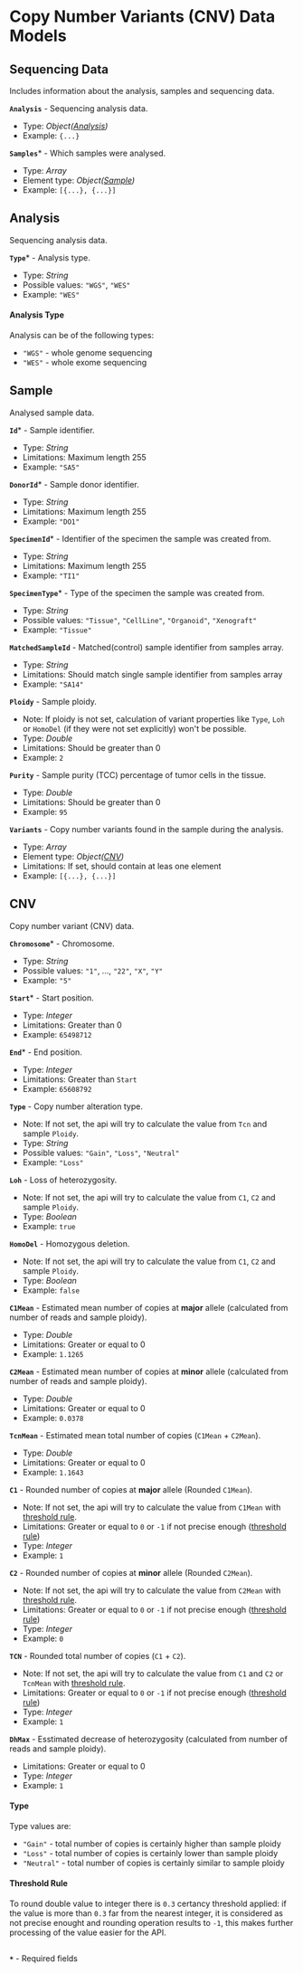 # Copy Number Variants (CNV) Data Models

## Sequencing Data
Includes information about the analysis, samples and sequencing data.

**`Analysis`** - Sequencing analysis data.
- Type: _Object([Analysis](https://github.com/dkfz-unite/unite-genome-feed/blob/main/Docs/api-models-cnv.md#analysis))_
- Example: `{...}`

**`Samples`*** - Which samples were analysed.
- Type: _Array_
- Element type: _Object([Sample](https://github.com/dkfz-unite/unite-genome-feed/blob/main/Docs/api-models-cnv.md#sample))_
- Example: `[{...}, {...}]`

## Analysis
Sequencing analysis data.

**`Type`*** - Analysis type.
- Type: _String_
- Possible values: `"WGS"`, `"WES"`
- Example: `"WES"`

#### Analysis Type
Analysis can be of the following types:
- `"WGS"` - whole genome sequencing
- `"WES"` - whole exome sequencing

## Sample
Analysed sample data.

**`Id`*** - Sample identifier.
- Type: _String_
- Limitations: Maximum length 255
- Example: `"SA5"`

**`DonorId`*** - Sample donor identifier.
- Type: _String_
- Limitations: Maximum length 255
- Example: `"DO1"`

**`SpecimenId`*** - Identifier of the specimen the sample was created from.
- Type: _String_
- Limitations: Maximum length 255
- Example: `"TI1"`

**`SpecimenType`*** - Type of the specimen the sample was created from.
- Type: _String_
- Possible values: `"Tissue"`, `"CellLine"`, `"Organoid"`, `"Xenograft"`
- Example: `"Tissue"`

**`MatchedSampleId`** - Matched(control) sample identifier from samples array.
- Type: _String_
- Limitations: Should match single sample identifier from samples array
- Example: `"SA14"`

**`Ploidy`** - Sample ploidy.
- Note: If ploidy is not set, calculation of variant properties like `Type`, `Loh` or `HomoDel` (if they were not set explicitly) won't be possible.
- Type: _Double_
- Limitations: Should be greater than 0
- Example: `2`

**`Purity`** - Sample purity (TCC) percentage of tumor cells in the tissue.
- Type: _Double_
- Limitations: Should be greater than 0
- Example: `95`

**`Variants`** - Copy number variants found in the sample during the analysis.
- Type: _Array_
- Element type: _Object([CNV](https://github.com/dkfz-unite/unite-genome-feed/blob/main/Docs/api-models-cnv.md#cnv))_
- Limitations: If set, should contain at leas one element
- Example: `[{...}, {...}]`

## CNV
Copy number variant (CNV) data.

**`Chromosome`*** - Chromosome.
- Type: _String_
- Possible values: `"1"`, ..., `"22"`, `"X"`, `"Y"`
- Example: `"5"`

**`Start`*** - Start position.
- Type: _Integer_
- Limitations: Greater than 0
- Example: `65498712`

**`End`*** - End position.
- Type: _Integer_
- Limitations: Greater than `Start`
- Example: `65608792`

**`Type`** - Copy number alteration type.
- Note: If not set, the api will try to calculate the value from `Tcn` and sample `Ploidy`.
- Type: _String_
- Possible values: `"Gain"`, `"Loss"`, `"Neutral"`
- Example: `"Loss"`

**`Loh`** - Loss of heterozygosity.
- Note: If not set, the api will try to calculate the value from `C1`, `C2` and sample `Ploidy`.
- Type: _Boolean_
- Example: `true`

**`HomoDel`** - Homozygous deletion.
- Note: If not set, the api will try to calculate the value from `C1`, `C2` and sample `Ploidy`.
- Type: _Boolean_
- Example: `false`

**`C1Mean`** - Estimated mean number of copies at **major** allele (calculated from number of reads and sample ploidy). 
- Type: _Double_
- Limitations: Greater or equal to 0
- Example: `1.1265`

**`C2Mean`** - Estimated mean number of copies at **minor** allele (calculated from number of reads and sample ploidy). 
- Type: _Double_
- Limitations: Greater or equal to 0
- Example: `0.0378`

**`TcnMean`** - Estimated mean total number of copies (`C1Mean` + `C2Mean`). 
- Type: _Double_
- Limitations: Greater or equal to 0
- Example: `1.1643`

**`C1`** - Rounded number of copies at **major** allele (Rounded `C1Mean`).
- Note: If not set, the api will try to calculate the value from `C1Mean` with [threshold rule](https://github.com/dkfz-unite/unite-genome-feed/blob/main/Docs/api-models-cnv.md#threshold-rule).
- Limitations: Greater or equal to `0` or `-1` if not precise enough ([threshold rule](https://github.com/dkfz-unite/unite-genome-feed/blob/main/Docs/api-models-cnv.md#threshold-rule))
- Type: _Integer_
- Example: `1`

**`C2`** - Rounded number of copies at **minor** allele (Rounded `C2Mean`).
- Note: If not set, the api will try to calculate the value from `C2Mean` with [threshold rule](https://github.com/dkfz-unite/unite-genome-feed/blob/main/Docs/api-models-cnv.md#threshold-rule).
- Limitations: Greater or equal to `0` or `-1` if not precise enough ([threshold rule](https://github.com/dkfz-unite/unite-genome-feed/blob/main/Docs/api-models-cnv.md#threshold-rule))
- Type: _Integer_
- Example: `0`

**`TCN`** - Rounded total number of copies (`C1` + `C2`).
- Note: If not set, the api will try to calculate the value from `C1` and `C2` or `TcnMean` with [threshold rule](https://github.com/dkfz-unite/unite-genome-feed/blob/main/Docs/api-models-cnv.md#threshold-rule).
- Limitations: Greater or equal to `0` or `-1` if not precise enough ([threshold rule](https://github.com/dkfz-unite/unite-genome-feed/blob/main/Docs/api-models-cnv.md#threshold-rule))
- Type: _Integer_
- Example: `1`

**`DhMax`** - Esstimated decrease of heterozygosity (calculated from number of reads and sample ploidy).
- Limitations: Greater or equal to 0
- Type: _Integer_
- Example: `1`

#### Type
Type values are:
- `"Gain"` - total number of copies is certainly higher than sample ploidy
- `"Loss"` - total number of copies is certainly lower than sample ploidy
- `"Neutral"` - total number of copies is certainly similar to sample ploidy

#### Threshold Rule
To round double value to integer there is `0.3` certancy threshold applied:
if the value is more than `0.3` far from the nearest integer, it is considered as not precise enought and rounding operation results to `-1`, 
this makes further processing of the value easier for the API.

##
**`*`** - Required fields
